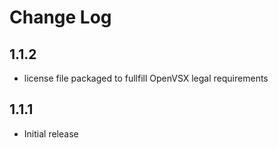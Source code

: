 # Change Log

## 1.1.2
- license file packaged to fullfill OpenVSX legal requirements

## 1.1.1
- Initial release
